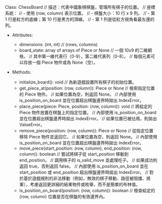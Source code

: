 Class: ChessBoard
  // 描述：代表中國象棋棋盤，管理所有棋子的位置。
  // 座標系統：
  //   - 使用 (row, column) 表示位置。
  //   - 棋盤大小：10 行 x 9 列。
  //   - 第 1 行是紅方的底線；第 10 行是黑方的頂線。
  //   - 第 1 列是從紅方視角看最左邊的列。

  - Attributes:
    - dimensions: (int, int) // (rows, columns)
    - board_state: array of arrays of Piece or None // 一個 10x9 的二維網格，
    // 其中第一維代表行（0-9），第二維代表列（0-8）。
    // 每個元素可以存放一個 Piece 物件或為 None（空）。

  - Methods:
    - initialize_board(): void
    // 為新遊戲設置所有棋子的初始位置。
    - get_piece_at(position: (row, column)): Piece or None
    // 檢索指定位置的 Piece 物件。
    // 如果位置為空，則返回 None。
    // 內部使用 is_position_on_board 並在位置超出棋盤邊界時拋出 IndexError。
    - place_piece(piece: Piece, position: (row, column)): void
    // 將給定的 Piece 物件放置在棋盤上的指定位置。
    // 內部使用 is_position_on_board 並在位置超出棋盤邊界時拋出 IndexError。
    // 如果位置已被佔用，則拋出 ValueError。
    - remove_piece(position: (row, column)): Piece or None
    // 從指定位置移除 Piece 物件並返回它。
    // 如果位置為空，則返回 None。
    // 內部使用 is_position_on_board 並在位置超出棋盤邊界時拋出 IndexError。
    - move_piece(start_position: (row, column), end_position: (row, column)): boolean
    // 嘗試將棋子從 start_position 移動到 end_position。
    // 調用棋子的 is_valid_move 並處理吃子。
    // 如果成功則返回 true，否則返回 false。
    // 內部使用 is_position_on_board 並在 start_position 或 end_position 超出棋盤邊界時拋出 IndexError。
    // 對於基於遊戲規則的非法移動（例如，無效的棋子移動、路徑被阻擋、將軍），考慮返回更詳細的結果物件或枚舉，而不是簡單的布林值。
    - is_position_on_board(position: (row, column)): boolean
    // 檢查給定的 (row, column) 位置是否在棋盤的有效邊界內。